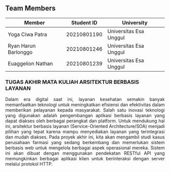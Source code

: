 ## Team Members
| Member                             | Student ID        |  University                                  |
|------------------------------------|-------------------|---------------------------------------------|
| Yoga Ciwa Patra             | 20210801190 | Universitas Esa Unggul            | 
| Ryan Harun Barlonggo | 20210801246 | Universitas Esa Unggul            | 
| Euaggelion Nathan   | 20210801239 |  Universitas Esa Unggul    | 

### TUGAS AKHIR MATA KULIAH ARSITEKTUR BERBASIS LAYANAN
<p align="Justify">
Dalam era digital saat ini, layanan kesehatan semakin banyak memanfaatkan teknologi untuk meningkatkan efisiensi dan efektivitas dalam memberikan pelayanan kepada masyarakat. Salah satu inovasi teknologi yang digunakan adalah pengembangan aplikasi berbasis layanan yang dapat diakses oleh berbagai perangkat dan platform. Untuk mendukung hal ini, arsitektur berbasis layanan (Service-Oriented Architecture/SOA) menjadi pilihan yang tepat karena mampu menyediakan layanan yang terintegrasi dan mudah diakses.
Pada proyek akhir ini, kita akan mengambil studi kasus perusahaan farmasi yang sedang berkembang dan memerlukan sistem berbasis web untuk mengelola berbagai aspek operasional mereka. Sistem ini akan dibuat dengan menggunakan pendekatan RESTful API yang memungkinkan berbagai aplikasi klien untuk berinteraksi dengan server melalui protokol HTTP.
</p>
